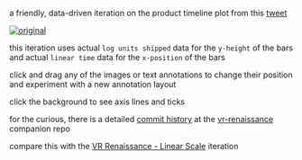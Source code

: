 a friendly, data-driven iteration on the product timeline plot from this [tweet](https://twitter.com/mpesce/status/798320213817061376)

[![original](http://i.imgur.com/9aG3JvL.png)](https://twitter.com/mpesce/status/798320213817061376)

this iteration uses actual `log units shipped` data for the `y-height` of the bars and actual `linear time` data for the `x-position` of the bars

click and drag any of the images or text annotations to change their position and experiment with a new annotation layout

click the background to see axis lines and ticks

for the curious, there is a detailed [commit history](https://github.com/micahstubbs/vr-renaissance/commits/master) at the [vr-renaissance](https://github.com/micahstubbs/vr-renaissance) companion repo

compare this with the [VR Renaissance - Linear Scale](https://bl.ocks.org/micahstubbs/fa129089b7989975e96b166077f74de4) iteration
